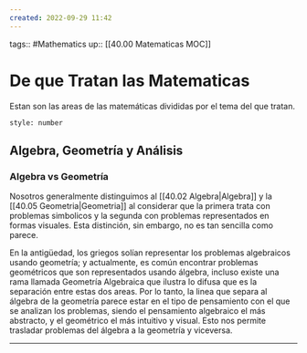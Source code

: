 ```yaml
---
created: 2022-09-29 11:42
---
```

tags:: #Mathematics 
up:: [[40.00 Matematicas MOC]]
# De que Tratan las Matematicas
Estan son las areas de las matemáticas divididas por el tema del que tratan.

```toc
style: number
```

## Algebra, Geometría y Análisis
### Algebra vs Geometría
Nosotros generalmente distinguimos al [[40.02 Algebra|Algebra]] y la [[40.05 Geometria|Geometria]] al considerar que la primera trata con problemas simbolicos y la segunda con problemas representados en formas visuales. Esta distinción, sin embargo, no es tan sencilla como parece. 

En la antigüedad, los griegos solían representar los problemas algebraicos usando geometría; y actualmente, es común encontrar problemas geométricos que son representados usando álgebra, incluso existe una rama llamada Geometría Algebraica que ilustra lo difusa que es la separación entre estas dos areas. Por lo tanto, la linea que separa al álgebra de la geometría parece estar en el tipo de pensamiento con el que se analizan los problemas, siendo el pensamiento algebraico el más abstracto, y el  geométrico el más intuitivo y visual. Esto nos permite trasladar problemas del álgebra a la geometría y viceversa.
___
